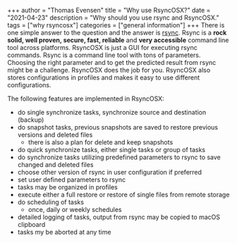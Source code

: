 +++
author = "Thomas Evensen"
title = "Why use RsyncOSX?"
date = "2021-04-23"
description = "Why should you use rsync and RsyncOSX."
tags = ["why rsyncosx"]
categories = ["general information"]
+++
There is one simple answer to the question and the answer is [rsync](https://en.wikipedia.org/wiki/Rsync). Rsync is a **rock solid, well proven, secure, fast, reliable** and **very accessible** command line tool across platforms. RsyncOSX is just a GUI for executing rsync commands. Rsync is a command line tool with tons of parameters. Choosing the right parameter and to get the predicted result from rsync might be a challenge. RsyncOSX does the job for you. RsyncOSX also stores configurations in profiles and makes it easy to use different configurations.

The following features are implemented in RsyncOSX:

- do single synchronize tasks, synchronize source and destination (backup)
- do snapshot tasks, previous snapshots are saved to restore previous versions and deleted files
  - there is also a plan for delete and keep snapshots
- do quick synchronize tasks, either single tasks or group of tasks
- do synchronize tasks utilizing predefined parameters to rsync to save changed and deleted files
- choose other version of rsync in user configuration if preferred
- set user defined parameters to rsync
- tasks may be organized in profiles
- execute either a full restore or restore of single files from remote storage
- do scheduling of tasks
  - once, daily or weekly schedules
- detailed logging of tasks, output from rsync may be copied to macOS clipboard
- tasks my be aborted at any time
